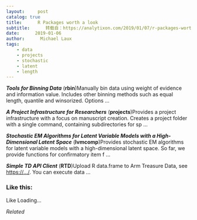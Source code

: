 ```yaml
---
layout:     post
catalog: true
title:      R Packages worth a look
subtitle:      转载自：https://analytixon.com/2019/01/07/r-packages-worth-a-look-1389/
date:      2019-01-06
author:      Michael Laux
tags:
    - data
    - projects
    - stochastic
    - latent
    - length
---
```


***Tools for Binning Data*** (**rbin**)Manually bin data using weight of evidence and information value. Includes other binning methods such as equal length, quantile and winsorized. Options …

***A Project Infrastructure for Researchers*** (**projects**)Provides a project infrastructure with a focus on manuscript creation. Creates a project folder with a single command, containing subdirectories for sp …

***Stochastic EM Algorithms for Latent Variable Models with a High-Dimensional Latent Space*** (**lvmcomp**)Provides stochastic EM algorithms for latent variable models with a high-dimensional latent space. So far, we provide functions for confirmatory item f …

***Simple TD API Client*** (**RTD**)Upload R data.frame to Arm Treasure Data, see <https://…/>. You can execute data …





### Like this:

Like Loading...


*Related*

